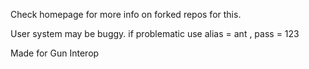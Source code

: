 Check homepage for more info on forked repos for this.

User system may be buggy.
if problematic use alias = ant , pass  = 123

Made for Gun Interop